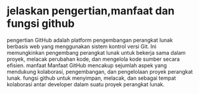 # jelaskan pengertian,manfaat dan fungsi github

pengertian 
GitHub adalah platform pengembangan perangkat lunak berbasis web yang menggunakan sistem kontrol versi Git. Ini memungkinkan pengembang perangkat lunak untuk bekerja sama dalam proyek, melacak perubahan kode, dan mengelola kode sumber secara efisien.
manfaat
 Manfaat GitHub mencakup sejumlah aspek yang mendukung kolaborasi, pengembangan, dan pengelolaan proyek perangkat lunak. 
fungsi github
untuk menyimpan, melacak, dan sebagai tempat kolaborasi antar developer dalam suatu proyek perangkat lunak.
